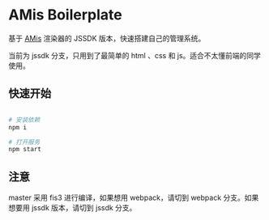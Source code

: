 AMis Boilerplate
==========================

基于 [AMis](https://github.com/baidu/amis) 渲染器的 JSSDK 版本，快速搭建自己的管理系统。

当前为 jssdk 分支，只用到了最简单的 html 、css 和 js。适合不太懂前端的同学使用。

## 快速开始

```bash

# 安装依赖
npm i

# 打开服务
npm start
```

## 注意

master 采用 fis3 进行编译，如果想用 webpack，请切到 webpack 分支。如果想要用 jssdk 版本，请切到 jssdk 分支。